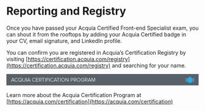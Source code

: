 # Reporting and Registry

Once you have passed your Acquia Certified Front-end Specialist exam, you can shout it from the rooftops by adding your Acquia Certified badge in your CV, email signature, and LinkedIn profile.

You can confirm you are registered in Acquia’s Certification Registry by visiting [https://certification.acquia.com/registry](https://certification.acquia.com/registry) and searching for your name.

![](.gitbook/assets/inner-page-footer.png)

Learn more about the Acquia Certification Program at [https://acquia.com/certification](https://acquia.com/certification)

